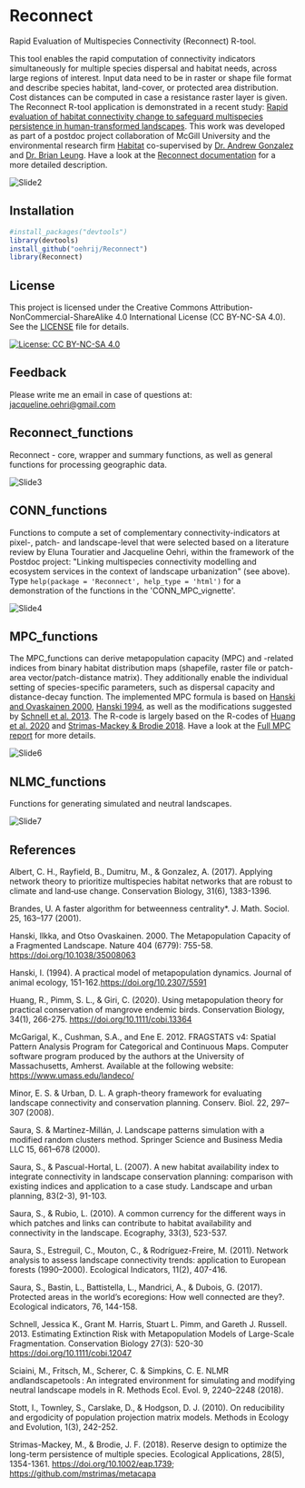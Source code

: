 # Reconnect
Rapid Evaluation of Multispecies Connectivity (Reconnect) R-tool.

This tool enables the rapid computation of connectivity indicators simultaneously for multiple species dispersal and habitat needs, across large regions of interest. Input data need to be in raster or shape file format and describe species habitat, land-cover, or protected area distribution. Cost distances can be computed in case a resistance raster layer is given.
The Reconnect R-tool application is demonstrated in a recent study: [Rapid evaluation of habitat connectivity change to safeguard multispecies persistence in human-transformed landscapes](https://www.biorxiv.org/content/10.1101/2023.11.23.568419v1). This work was developed as part of a postdoc project collaboration of McGill University and the environmental research firm [Habitat](https://www.habitat-nature.com/) co-supervised by [Dr. Andrew Gonzalez](https://www.thegonzalezlab.org/) and [Dr. Brian Leung](https://leung-lab.github.io/leunglab/). Have a look at the [Reconnect documentation](https://github.com/oehrij/Reconnect/blob/main/doc/Reconnect_approach.pdf) for a more detailed description.

![Slide2](https://github.com/oehrij/Reconnect/assets/78751500/aff1c93e-cf18-4d70-8393-c9edc3354cf3)


## Installation 
```r
#install_packages("devtools")
library(devtools)
install_github("oehrij/Reconnect")
library(Reconnect)
```


## License

This project is licensed under the Creative Commons Attribution-NonCommercial-ShareAlike 4.0 International License (CC BY-NC-SA 4.0). See the [LICENSE](LICENSE) file for details.

[![License: CC BY-NC-SA 4.0](https://licensebuttons.net/l/by-nc-sa/4.0/88x31.png)](https://creativecommons.org/licenses/by-nc-sa/4.0/)


## Feedback
Please write me an email in case of questions at: jacqueline.oehri@gmail.com


## Reconnect_functions
Reconnect - core, wrapper and summary functions, as well as general functions for processing geographic data.

![Slide3](https://github.com/oehrij/Reconnect/assets/78751500/3745bdf7-de6c-4b7a-8b4f-4e149da0f675)


## CONN_functions
Functions to compute a set of complementary connectivity-indicators at pixel-, patch- and landscape-level that were selected based on a literature review by Eluna Touratier and Jacqueline Oehri, within the framework of the Postdoc project: "Linking multispecies connectivity modelling and ecosystem services in the context of landscape urbanization" (see above). Type ```help(package = 'Reconnect', help_type = 'html')``` for a demonstration of the functions in the 'CONN_MPC_vignette'.

![Slide4](https://github.com/oehrij/Reconnect/assets/78751500/16dd39f4-f783-409a-92ae-284b2bfb5480)


## MPC_functions
The MPC_functions can derive metapopulation capacity (MPC) and -related indices from binary habitat distribution maps (shapefile, raster file or patch-area vector/patch-distance matrix). They additionally enable the individual setting of species-specific parameters, such as dispersal capacity and distance-decay function. 
The implemented MPC formula is based on [Hanski and Ovaskainen 2000](https://doi.org/10.1038/35008063), [Hanski 1994](151-162.https://doi.org/10.2307/5591), as well as the modifications suggested by [Schnell et al. 2013](https://doi.org/10.1111/cobi.12047). The R-code is largely based on the R-codes of [Huang et al. 2020](https://doi.org/10.1111/cobi.13364) and [Strimas-Mackey & Brodie 2018](https://doi.org/10.1002/eap.1739). Have a look at the [Full MPC report](https://oehrij.shinyapps.io/MPC_report/) for more details.

![Slide6](https://github.com/oehrij/Reconnect/assets/78751500/c2deca0f-f0bc-410f-81e3-094ceb80544d)


## NLMC_functions
Functions for generating simulated and neutral landscapes.

![Slide7](https://github.com/oehrij/Reconnect/assets/78751500/91203fd8-d2e2-4348-9317-09056ccaa183)


## References
Albert, C. H., Rayfield, B., Dumitru, M., & Gonzalez, A. (2017). Applying network theory to prioritize multispecies habitat networks that are robust to climate and land‐use change. Conservation Biology, 31(6), 1383-1396.

Brandes, U. A faster algorithm for betweenness centrality*. J. Math. Sociol. 25, 163–177 (2001).

Hanski, Ilkka, and Otso Ovaskainen. 2000. The Metapopulation Capacity of a Fragmented Landscape. Nature 404 (6779): 755-58.  https://doi.org/10.1038/35008063

Hanski, I. (1994). A practical model of metapopulation dynamics. Journal of animal ecology, 151-162.https://doi.org/10.2307/5591

Huang, R., Pimm, S. L., & Giri, C. (2020). Using metapopulation theory for practical conservation of mangrove endemic birds. Conservation Biology, 34(1), 266-275. https://doi.org/10.1111/cobi.13364

McGarigal, K., Cushman, S.A., and Ene E. 2012. FRAGSTATS v4: Spatial Pattern Analysis Program for Categorical and Continuous Maps. Computer software program produced by the authors at the University of Massachusetts, Amherst. Available at the following website: https://www.umass.edu/landeco/

Minor, E. S. & Urban, D. L. A graph-theory framework for evaluating landscape connectivity and conservation planning. Conserv. Biol. 22, 297–307 (2008).

Saura, S. & Martínez-Millán, J. Landscape patterns simulation with a modified random clusters method. Springer Science and Business Media LLC 15, 661–678 (2000).

Saura, S., & Pascual-Hortal, L. (2007). A new habitat availability index to integrate connectivity in landscape conservation planning: comparison with existing indices and application to a case study. Landscape and urban planning, 83(2-3), 91-103.

Saura, S., & Rubio, L. (2010). A common currency for the different ways in which patches and links can contribute to habitat availability and connectivity in the landscape. Ecography, 33(3), 523-537.

Saura, S., Estreguil, C., Mouton, C., & Rodríguez-Freire, M. (2011). Network analysis to assess landscape connectivity trends: application to European forests (1990–2000). Ecological Indicators, 11(2), 407-416.

Saura, S., Bastin, L., Battistella, L., Mandrici, A., & Dubois, G. (2017). Protected areas in the world’s ecoregions: How well connected are they?. Ecological indicators, 76, 144-158.

Schnell, Jessica K., Grant M. Harris, Stuart L. Pimm, and Gareth J. Russell. 2013. Estimating Extinction Risk with Metapopulation Models of Large-Scale Fragmentation. Conservation Biology 27(3): 520-30  https://doi.org/10.1111/cobi.12047

Sciaini, M., Fritsch, M., Scherer, C. & Simpkins, C. E. NLMR andlandscapetools : An integrated environment for simulating and modifying neutral landscape models in R. Methods Ecol. Evol. 9, 2240–2248 (2018).

Stott, I., Townley, S., Carslake, D., & Hodgson, D. J. (2010). On reducibility and ergodicity of population projection matrix models. Methods in Ecology and Evolution, 1(3), 242-252.

Strimas-Mackey, M., & Brodie, J. F. (2018). Reserve design to optimize the long-term persistence of multiple species. Ecological Applications, 28(5), 1354-1361. https://doi.org/10.1002/eap.1739; https://github.com/mstrimas/metacapa  
